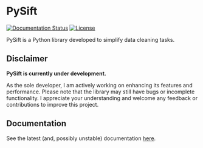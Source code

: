 # PySift

[![Documentation Status](https://readthedocs.org/projects/pysift/badge/?version=latest)](https://pysift.readthedocs.io/en/latest/?badge=latest)
[![License](https://img.shields.io/badge/License-BSD_3--Clause-blue.svg)](https://opensource.org/licenses/BSD-3-Clause)

PySift is a Python library developed to simplify data cleaning tasks.

## Disclaimer

**PySift is currently under development.** 

As the sole developer, I am actively working on enhancing its features and performance. Please note that the library may still have bugs or incomplete functionality. I appreciate your understanding and welcome any feedback or contributions to improve this project.

## Documentation
See the latest (and, possibly unstable) documentation [here](https://pysift.readthedocs.io/en/latest/).
